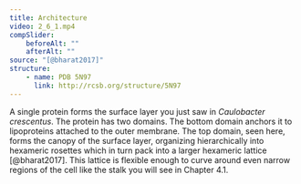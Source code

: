 ```yaml
---
title: Architecture
video: 2_6_1.mp4
compSlider:
    beforeAlt: ""
    afterAlt: ""
source: "[@bharat2017]"
structure:
    - name: PDB 5N97
      link: http://rcsb.org/structure/5N97
---
```

A single protein forms the surface layer you just saw in *Caulobacter crescentus*. The protein has two domains. The bottom domain anchors it to lipoproteins attached to the outer membrane. The top domain, seen here, forms the canopy of the surface layer, organizing hierarchically into hexameric rosettes which in turn pack into a larger hexameric lattice [@bharat2017]. This lattice is flexible enough to curve around even narrow regions of the cell like the stalk you will see in Chapter 4.1.

